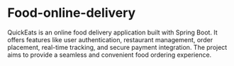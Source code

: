 # Food-online-delivery
QuickEats is an online food delivery application built with Spring Boot. It offers features like user authentication, restaurant management, order placement, real-time tracking, and secure payment integration. The project aims to provide a seamless and convenient food ordering experience.
